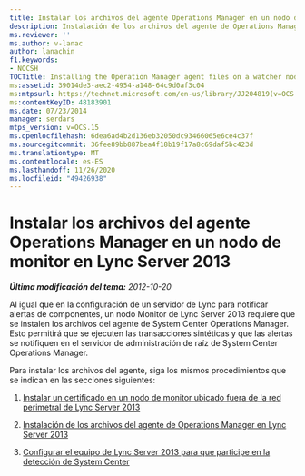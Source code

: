```yaml
---
title: Instalar los archivos del agente Operations Manager en un nodo de monitor
description: Instalación de los archivos del agente de Operations Manager en un nodo de monitor.
ms.reviewer: ''
ms.author: v-lanac
author: lanachin
f1.keywords:
- NOCSH
TOCTitle: Installing the Operation Manager agent files on a watcher node
ms:assetid: 39014de3-aec2-4954-a148-64c9d0af3c04
ms:mtpsurl: https://technet.microsoft.com/en-us/library/JJ204819(v=OCS.15)
ms:contentKeyID: 48183901
ms.date: 07/23/2014
manager: serdars
mtps_version: v=OCS.15
ms.openlocfilehash: 6dea6ad4b2d136eb32050dc93466065e6ce4c37f
ms.sourcegitcommit: 36fee89bb887bea4f18b19f17a8c69daf5bc423d
ms.translationtype: MT
ms.contentlocale: es-ES
ms.lasthandoff: 11/26/2020
ms.locfileid: "49426938"
---
```

# <a name="installing-the-operation-manager-agent-files-on-a-watcher-node-in-lync-server-2013"></a>Instalar los archivos del agente Operations Manager en un nodo de monitor en Lync Server 2013

<div data-xmlns="http://www.w3.org/1999/xhtml">

<div class="topic" data-xmlns="http://www.w3.org/1999/xhtml" data-msxsl="urn:schemas-microsoft-com:xslt" data-cs="https://msdn.microsoft.com/">

<div data-asp="https://msdn2.microsoft.com/asp">



</div>

<div id="mainSection">

<div id="mainBody">

<span> </span>

_**Última modificación del tema:** 2012-10-20_

Al igual que en la configuración de un servidor de Lync para notificar alertas de componentes, un nodo Monitor de Lync Server 2013 requiere que se instalen los archivos del agente de System Center Operations Manager. Esto permitirá que se ejecuten las transacciones sintéticas y que las alertas se notifiquen en el servidor de administración de raíz de System Center Operations Manager.

Para instalar los archivos del agente, siga los mismos procedimientos que se indican en las secciones siguientes:

1.  [Instalar un certificado en un nodo de monitor ubicado fuera de la red perimetral de Lync Server 2013](lync-server-2013-installing-a-certificate-on-a-watcher-node-located-outside-the-perimeter-network.md)

2.  [Instalación de los archivos del agente de Operations Manager en Lync Server 2013](lync-server-2013-installing-the-operation-manager-agent-files.md)

3.  [Configurar el equipo de Lync Server 2013 para que participe en la detección de System Center](lync-server-2013-configuring-the-lync-server-computer-to-participate-in-system-center-discovery.md)

</div>

<span> </span>

</div>

</div>

</div>

